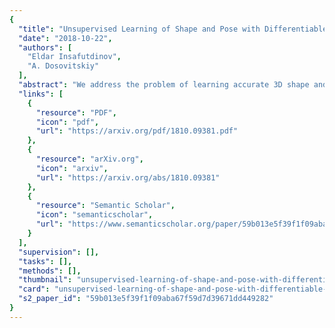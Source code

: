 ```yaml
---
{
  "title": "Unsupervised Learning of Shape and Pose with Differentiable Point Clouds",
  "date": "2018-10-22",
  "authors": [
    "Eldar Insafutdinov",
    "A. Dosovitskiy"
  ],
  "abstract": "We address the problem of learning accurate 3D shape and camera pose from a collection of unlabeled category-specific images. We train a convolutional network to predict both the shape and the pose from a single image by minimizing the reprojection error: given several views of an object, the projections of the predicted shapes to the predicted camera poses should match the provided views. To deal with pose ambiguity, we introduce an ensemble of pose predictors which we then distill to a single \"student\" model. To allow for efficient learning of high-fidelity shapes, we represent the shapes by point clouds and devise a formulation allowing for differentiable projection of these. Our experiments show that the distilled ensemble of pose predictors learns to estimate the pose accurately, while the point cloud representation allows to predict detailed shape models. The supplementary video can be found at this https URL",
  "links": [
    {
      "resource": "PDF",
      "icon": "pdf",
      "url": "https://arxiv.org/pdf/1810.09381.pdf"
    },
    {
      "resource": "arXiv.org",
      "icon": "arxiv",
      "url": "https://arxiv.org/abs/1810.09381"
    },
    {
      "resource": "Semantic Scholar",
      "icon": "semanticscholar",
      "url": "https://www.semanticscholar.org/paper/59b013e5f39f1f09aba67f59d7d39671dd449282"
    }
  ],
  "supervision": [],
  "tasks": [],
  "methods": [],
  "thumbnail": "unsupervised-learning-of-shape-and-pose-with-differentiable-point-clouds-thumb.jpg",
  "card": "unsupervised-learning-of-shape-and-pose-with-differentiable-point-clouds-card.jpg",
  "s2_paper_id": "59b013e5f39f1f09aba67f59d7d39671dd449282"
}
---
```


